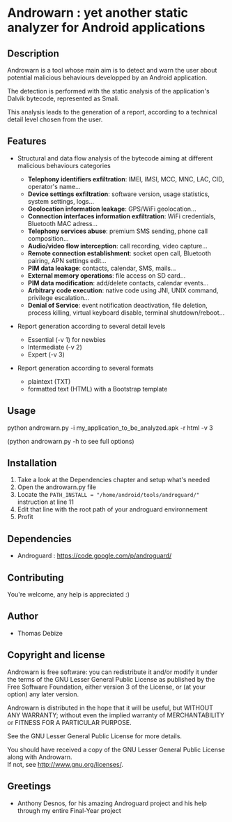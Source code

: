 Androwarn : yet another static analyzer for Android applications
================================================================

Description
-----------
Androwarn is a tool whose main aim is to detect and warn the user about potential malicious behaviours developped by an Android application.

The detection is performed with the static analysis of the application's Dalvik bytecode, represented as Smali.

This analysis leads to the generation of a report, according to a technical detail level chosen from the user.


Features
--------
* Structural and data flow analysis of the bytecode aiming at different malicious behaviours categories
	+ **Telephony identifiers exfiltration**: IMEI, IMSI, MCC, MNC, LAC, CID, operator's name...
	+ **Device settings exfiltration**: software version, usage statistics, system settings, logs...
	+ **Geolocation information leakage**: GPS/WiFi geolocation...
	+ **Connection interfaces information exfiltration**: WiFi credentials, Bluetooth MAC adress...
	+ **Telephony services abuse**: premium SMS sending, phone call composition...
	+ **Audio/video flow interception**: call recording, video capture...
	+ **Remote connection establishment**: socket open call, Bluetooth pairing, APN settings edit...
	+ **PIM data leakage**: contacts, calendar, SMS, mails...
	+ **External memory operations**: file access on SD card...
	+ **PIM data modification**: add/delete contacts, calendar events...
	+ **Arbitrary code execution**: native code using JNI, UNIX command, privilege escalation...
	+ **Denial of Service**: event notification deactivation, file deletion, process killing, virtual keyboard disable, terminal shutdown/reboot...


* Report generation according to several detail levels
	- Essential (-v 1) for newbies
	- Intermediate (-v 2)
	- Expert (-v 3)

* Report generation according to several formats
	- plaintext (TXT)
	- formatted text (HTML) with a Bootstrap template


Usage
-----
python androwarn.py -i my_application_to_be_analyzed.apk -r html -v 3

(python androwarn.py -h to see full options)


Installation
------------
1. Take a look at the Dependencies chapter and setup what's needed
2. Open the androwarn.py file
3. Locate the `PATH_INSTALL = "/home/android/tools/androguard/"` instruction at line 11
4. Edit that line with the root path of your androguard environnement
5. Profit


Dependencies
------------
* Androguard : https://code.google.com/p/androguard/


Contributing
-------------
You're welcome, any help is appreciated :)


Author
------
* Thomas Debize <tdebize at mail.com>


Copyright and license
---------------------
Androwarn is free software: you can redistribute it and/or modify it under the terms of the GNU Lesser General Public License as published by the Free Software Foundation, either version 3 of the License, or (at your option) any later version.

Androwarn is distributed in the hope that it will be useful, but WITHOUT ANY WARRANTY; without even the implied warranty of MERCHANTABILITY or FITNESS FOR A PARTICULAR PURPOSE. 

See the GNU Lesser General Public License for more details.

You should have received a copy of the GNU Lesser General Public License along with Androwarn.  
If not, see http://www.gnu.org/licenses/.

Greetings
-------------
* Anthony Desnos, for his amazing Androguard project and his help through my entire Final-Year project

